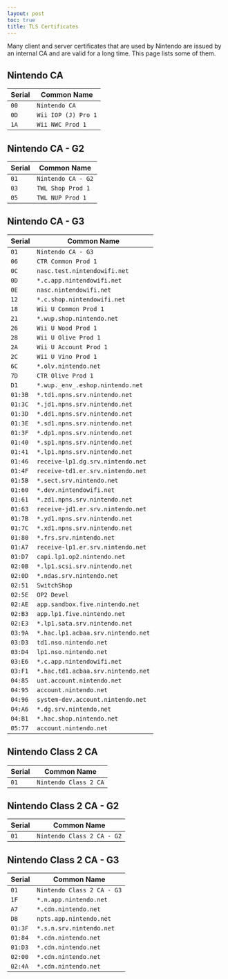 ```yaml
---
layout: post
toc: true
title: TLS Certificates
---
```


Many client and server certificates that are used by Nintendo are issued by an internal CA and are valid for a long time. This page lists some of them.

## Nintendo CA

| Serial | Common Name         |
|--------|---------------------|
| `00`   | `Nintendo CA`       |
| `0D`   | `Wii IOP (J) Pro 1` |
| `1A`   | `Wii NWC Prod 1`    |

## Nintendo CA - G2

| Serial | Common Name        |
|--------|--------------------|
| `01`   | `Nintendo CA - G2` |
| `03`   | `TWL Shop Prod 1`  |
| `05`   | `TWL NUP Prod 1`   |

## Nintendo CA - G3

| Serial  | Common Name                        |
|---------|------------------------------------|
| `01`    | `Nintendo CA - G3`                 |
| `06`    | `CTR Common Prod 1`                |
| `0C`    | `nasc.test.nintendowifi.net`       |
| `0D`    | `*.c.app.nintendowifi.net`         |
| `0E`    | `nasc.nintendowifi.net`            |
| `12`    | `*.c.shop.nintendowifi.net`        |
| `18`    | `Wii U Common Prod 1`              |
| `21`    | `*.wup.shop.nintendo.net`          |
| `26`    | `Wii U Wood Prod 1`                |
| `28`    | `Wii U Olive Prod 1`               |
| `2A`    | `Wii U Account Prod 1`             |
| `2C`    | `Wii U Vino Prod 1`                |
| `6C`    | `*.olv.nintendo.net`               |
| `7D`    | `CTR Olive Prod 1`                 |
| `D1`    | `*.wup._env_.eshop.nintendo.net`   |
| `01:3B` | `*.td1.npns.srv.nintendo.net`      |
| `01:3C` | `*.jd1.npns.srv.nintendo.net`      |
| `01:3D` | `*.dd1.npns.srv.nintendo.net`      |
| `01:3E` | `*.sd1.npns.srv.nintendo.net`      |
| `01:3F` | `*.dp1.npns.srv.nintendo.net`      |
| `01:40` | `*.sp1.npns.srv.nintendo.net`      |
| `01:41` | `*.lp1.npns.srv.nintendo.net`      |
| `01:46` | `receive-lp1.dg.srv.nintendo.net`  |
| `01:4F` | `receive-td1.er.srv.nintendo.net`  |
| `01:5B` | `*.sect.srv.nintendo.net`          |
| `01:60` | `*.dev.nintendowifi.net`           |
| `01:61` | `*.zd1.npns.srv.nintendo.net`      |
| `01:63` | `receive-jd1.er.srv.nintendo.net`  |
| `01:7B` | `*.yd1.npns.srv.nintendo.net`      |
| `01:7C` | `*.xd1.npns.srv.nintendo.net`      |
| `01:80` | `*.frs.srv.nintendo.net`           |
| `01:A7` | `receive-lp1.er.srv.nintendo.net`  |
| `01:D7` | `capi.lp1.op2.nintendo.net`        |
| `02:0B` | `*.lp1.scsi.srv.nintendo.net`      |
| `02:0D` | `*.ndas.srv.nintendo.net`          |
| `02:51` | `SwitchShop`                       |
| `02:5E` | `OP2 Devel`                        |
| `02:AE` | `app.sandbox.five.nintendo.net`    |
| `02:B3` | `app.lp1.five.nintendo.net`        |
| `02:E3` | `*.lp1.sata.srv.nintendo.net`      |
| `03:9A` | `*.hac.lp1.acbaa.srv.nintendo.net` |
| `03:D3` | `td1.nso.nintendo.net`             |
| `03:D4` | `lp1.nso.nintendo.net`             |
| `03:E6` | `*.c.app.nintendowifi.net`         |
| `03:F1` | `*.hac.td1.acbaa.srv.nintendo.net` |
| `04:85` | `uat.account.nintendo.net`         |
| `04:95` | `account.nintendo.net`             |
| `04:96` | `system-dev.account.nintendo.net`  |
| `04:A6` | `*.dg.srv.nintendo.net`            |
| `04:B1` | `*.hac.shop.nintendo.net`          |
| `05:77` | `account.nintendo.net`             |

## Nintendo Class 2 CA

| Serial | Common Name           |
|--------|-----------------------|
| `01`   | `Nintendo Class 2 CA` |

## Nintendo Class 2 CA - G2

| Serial | Common Name                |
|--------|----------------------------|
| `01`   | `Nintendo Class 2 CA - G2` |

## Nintendo Class 2 CA - G3

| Serial  | Common Name                |
|---------|----------------------------|
| `01`    | `Nintendo Class 2 CA - G3` |
| `1F`    | `*.n.app.nintendo.net`     |
| `A7`    | `*.cdn.nintendo.net`       |
| `D8`    | `npts.app.nintendo.net`    |
| `01:3F` | `*.s.n.srv.nintendo.net`   |
| `01:84` | `*.cdn.nintendo.net`       |
| `01:D3` | `*.cdn.nintendo.net`       |
| `02:00` | `*.cdn.nintendo.net`       |
| `02:4A` | `*.cdn.nintendo.net`       |
